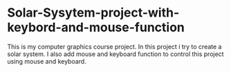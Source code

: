 # Solar-Sysytem-project-with-keybord-and-mouse-function
This is my computer graphics course project. In this project i try to create a solar system. I also add mouse and keyboard function to control this project using mouse and keyboard.
